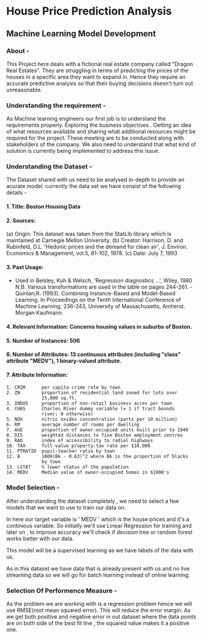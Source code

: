 # House Price Prediction Analysis
## Machine Learning Model Development

### About -
This Project here deals with a fictional real estate company called "Dragon Real Estates". They are struggling in terms of predicting the prices of the houses in a specific area they want to expand in. Hence they require an accurate predictive analysis so that their buying decisions doesn't turn out unreasonable.


### Understanding the requirement -
As Machine learning engineers our first job is to understand the requirements properly. Exploring the business objectives . Getting an idea of what resources available and sharing what additional resources might be required for the project. These meeting are to be conducted along with stakeholders of the company. We also need to understand that what kind of solution is currently being implemented to address this issue.

### Understanding the Dataset -
The Dataset shared with us need to be analysed in-depth to provide an acurate model. currently the data set we have consist of the following details -

#### 1. Title: Boston Housing Data

#### 2. Sources:
   (a) Origin:  This dataset was taken from the StatLib library which is
                maintained at Carnegie Mellon University.
   (b) Creator:  Harrison, D. and Rubinfeld, D.L. 'Hedonic prices and the 
                 demand for clean air', J. Environ. Economics & Management,
                 vol.5, 81-102, 1978.
   (c) Date: July 7, 1993

#### 3. Past Usage:
   -   Used in Belsley, Kuh & Welsch, 'Regression diagnostics ...', Wiley, 
       1980 N.B. Various transformations are used in the table on
       pages 244-261.
    -  Quinlan,R. (1993). Combining Instance-Based and Model-Based Learning.
       In Proceedings on the Tenth International Conference of Machine 
       Learning, 236-243, University of Massachusetts, Amherst. Morgan
       Kaufmann.

#### 4. Relevant Information: Concerns housing values in suburbs of Boston.
#### 5. Number of Instances: 506
#### 6. Number of Attributes: 13 continuous attributes (including "class" attribute "MEDV"), 1 binary-valued attribute.
#### 7. Attribute Information:

    1. CRIM      per capita crime rate by town
    2. ZN        proportion of residential land zoned for lots over 
                 25,000 sq.ft.
    3. INDUS     proportion of non-retail business acres per town
    4. CHAS      Charles River dummy variable (= 1 if tract bounds 
                 river; 0 otherwise)
    5. NOX       nitric oxides concentration (parts per 10 million)
    6. RM        average number of rooms per dwelling
    7. AGE       proportion of owner-occupied units built prior to 1940
    8. DIS       weighted distances to five Boston employment centres
    9. RAD       index of accessibility to radial highways
    10. TAX      full-value property-tax rate per $10,000
    11. PTRATIO  pupil-teacher ratio by town
    12. B        1000(Bk - 0.63)^2 where Bk is the proportion of blacks 
                 by town
    13. LSTAT    % lower status of the population
    14. MEDV     Median value of owner-occupied homes in $1000's

### Model Selection -
After understanding the dataset completely , we need to select a few models that we want to use to train our data on.

In here our target variable is ' MEDV '  which is the house prices and it's a continious variable. So initially we'll use Linear Regression for training and later on , to improve accuracy we'll check if decision tree or random forest works better with our data.

This model will be a supervised learning as we have labels of the data with us.

As in this dataset we have data that is already present with us and no live streaming data so we will go for batch learning instead of online learning.

### Selection Of Performence Measure -
As the problem we are working with is a regression problem hence we will use RMSE(root mean squared error). This will reduce the error margin. As we get both positive and negative error in out dataset where the data points are on both side of the best fit line , the squared value makes it a positive one.


